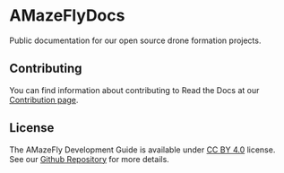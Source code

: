 # AMazeFlyDocs
Public documentation for our open source drone formation projects.

## Contributing

You can find information about contributing to Read the Docs at our [Contribution page](http://docs.readthedocs.io/en/latest/contribute.html).

## License

The AMazeFly Development Guide is available under [CC BY 4.0](https://creativecommons.org/licenses/by/4.0/) license. See our [Github Repository](https://github.com/amazething/AMazeFlyDocs) for more details.

